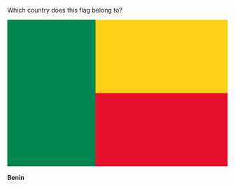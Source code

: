 Which country does this flag belong to?

![Flag of Benin](images/Flag_of_Benin.svg)
<!--question-->
**Benin**
